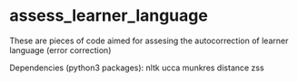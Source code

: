 # assess_learner_language
These are pieces of code aimed for assesing the autocorrection of learner language (error correction)

Dependencies (python3 packages):
nltk
ucca
munkres
distance
zss
